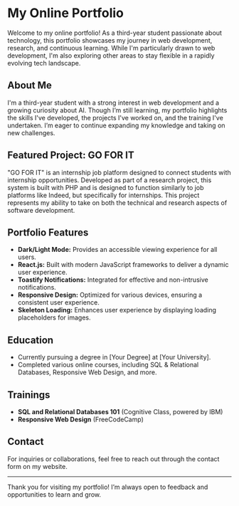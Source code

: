 # My Online Portfolio

Welcome to my online portfolio! As a third-year student passionate about technology, this portfolio showcases my journey in web development, research, and continuous learning. While I'm particularly drawn to web development, I'm also exploring other areas to stay flexible in a rapidly evolving tech landscape.

## About Me

I'm a third-year student with a strong interest in web development and a growing curiosity about AI. Though I’m still learning, my portfolio highlights the skills I've developed, the projects I've worked on, and the training I've undertaken. I’m eager to continue expanding my knowledge and taking on new challenges.

## Featured Project: GO FOR IT

"GO FOR IT" is an internship job platform designed to connect students with internship opportunities. Developed as part of a research project, this system is built with PHP and is designed to function similarly to job platforms like Indeed, but specifically for internships. This project represents my ability to take on both the technical and research aspects of software development.

## Portfolio Features

- **Dark/Light Mode:** Provides an accessible viewing experience for all users.
- **React.js:** Built with modern JavaScript frameworks to deliver a dynamic user experience.
- **Toastify Notifications:** Integrated for effective and non-intrusive notifications.
- **Responsive Design:** Optimized for various devices, ensuring a consistent user experience.
- **Skeleton Loading:** Enhances user experience by displaying loading placeholders for images.

## Education

- Currently pursuing a degree in [Your Degree] at [Your University].
- Completed various online courses, including SQL & Relational Databases, Responsive Web Design, and more.

## Trainings

- **SQL and Relational Databases 101** (Cognitive Class, powered by IBM)
- **Responsive Web Design** (FreeCodeCamp)

## Contact

For inquiries or collaborations, feel free to reach out through the contact form on my website.

---

Thank you for visiting my portfolio! I’m always open to feedback and opportunities to learn and grow.